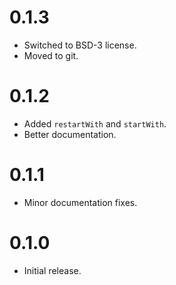 # 0.1.3

  * Switched to BSD-3 license.
  * Moved to git.

# 0.1.2

  * Added `restartWith` and `startWith`.
  * Better documentation.

# 0.1.1

  * Minor documentation fixes.

# 0.1.0

  * Initial release.
